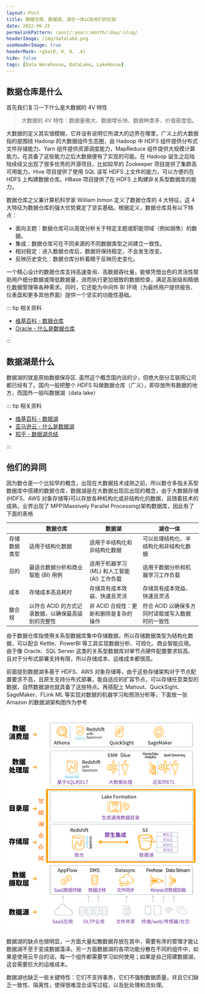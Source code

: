 ```yaml
---
layout: Post
title: 数据仓库、数据湖、湖仓一体以及他们的区别
date: 2022-06-25
permalinkPattern: /post/:year/:month/:day/:slug/
headerImage: /img/datalake.png
useHeaderImage: true
headerMask: rgba(0, 0, 0, .4)
hide: false
tags: [Data Warehouse, DataLake, LakeHouse]
---
```


## 数据仓库是什么

首先我们复习一下什么是大数据的 4V 特性

> 大数据的 4V 特性：数据量极大、数据增长快、数据种类多、价值密度低。

大数据的定义其实很模糊，它并没有说明它所谓大的边界在哪里，广义上的大数据指的是围绕 Hadoop 的大数据组件生态圈，由 Hadoop 中 HDFS 组件提供分布式文件存储能力、Yarn 组件提供资源调度能力，MapReduce 组件提供大规模计算能力。在具备了这些能力之后大数据便有了实现的可能。在 Hadoop 诞生之后陆陆续续又出现了很多优秀的开源项目，比如较早的 Zookeeper 项目提供了集群高可用能力。Hive 项目提供了使用 SQL 读写 HDFS 上文件的能力，可以方便的在 HDFS 上构建数据仓库。HBase 项目提供了在 HDFS 上构建非关系型数据库的能力。

数据仓库之父兼计算机科学家 William Inmon 定义了数据仓库的 4 大特征，这 4 大特征为数据仓库的强大优势奠定了坚实基础。根据定义，数据仓库具有以下特点：

- 面向主题：数据仓库可以高效分析关于特定主题或职能领域（例如销售）的数据。
- 集成：数据仓库可在不同来源的不同数据类型之间建立一致性。
- 相对稳定：进入数据仓库后，数据将保持稳定，不会发生改变。
- 反映历史变化：数据仓库分析着眼于反映历史变化。

一个精心设计的数据仓库支持高速查询、高数据吞吐量，能够凭借出色的灵活性帮助用户细分数据或降低数据量，进而执行更加细致的数据检查，满足高层级和精细化数据管理等各种需求。同时，它还能为中间件 BI 环境（为最终用户提供报告、仪表盘和更多其他界面）提供一个坚实的功能性基础。

::: tip 相关资料

- [维基百科 - 数据仓库](https://zh.wikipedia.org/zh-sg/%E8%B3%87%E6%96%99%E5%80%89%E5%84%B2)
- [Oracle - 什么是数据仓库](https://www.oracle.com/cn/database/what-is-a-data-warehouse/)

:::

## 数据湖是什么

数据湖的就是原始数据保存区. 虽然这个概念国内谈的少，但绝大部分互联网公司都已经有了。国内一般把整个 HDFS 叫做数据仓库（广义），即存放所有数据的地方，而国外一般叫数据湖（data lake）

::: tip 相关资料

- [维基百科 - 数据湖](https://zh.m.wikipedia.org/zh-cn/%E6%95%B0%E6%8D%AE%E6%B9%96)
- [亚马逊云 - 什么是数据湖](https://aws.amazon.com/cn/big-data/datalakes-and-analytics/what-is-a-data-lake/)
- [知乎 - 数据湖总结](https://zhuanlan.zhihu.com/p/91165577)

:::

## 他们的异同

因为数仓是一个比较早的概念，出现在大数据技术成熟之前，所以数仓多指关系型数据库中搭建的数据仓库，数据湖是在大数据出现后出现的概念，由于大数据存储(HDFS、AWS 对象存储等)可以存放各种机构化或非结构化的数据，且随着技术的成熟，业界出现了 MPP(Massively Parallel Processing)架构数据库，因此有了下面的表格

|              | 数据仓库                                           | 数据湖                                       | 湖仓一体                                         |
| ------------ | -------------------------------------------------- | -------------------------------------------- | ------------------------------------------------ |
| 存储数据类型 | 适用于结构化数据                                   | 适用于半结构化和非结构化数据                 | 可以处理结构化、半结构化和非结构化数据           |
| 目的         | 最适合数据分析和商业智能 (BI) 用例                 | 适用于机器学习 (ML) 和人工智能 (AI) 工作负载 | 适用于数据分析和机器学习工作负载                 |
| 成本         | 存储成本高且耗时                                   | 存储具有成本效益、快速且灵活                 | 存储具有成本效益、快速且灵活                     |
| 酸合规       | 以符合 ACID 的方式记录数据，以确保最高级别的完整性 | 非 ACID 合规性：更新和删除是复杂的操作       | 符合 ACID 以确保多方同时读取或写入数据时的一致性 |

由于数据仓库指使用关系型数据库集中存储数据，所以存储数据类型为结构化数据，可以配合 Kettle、PowerBI 等工具实现数据分析、可视化、商业智能应用。由于像 Oracle、SQL Server 这类的关系型数据库对单节点硬件配置要求较高、且对于分布式部署支持有限，所以存储成本、运维成本都很高。

前面提到数据湖多基于 HDFS、AWS 对象存储等，由于这些存储架构对于节点配置要求不高，且原生支持分布式部署，能自适应的扩容节点，可以存储任意类型的数据，自然数据湖也就具备了这些特点。再搭配上 Mahout、QuickSight、SageMaker、FLink ML 等实现对数据的机器学习和预测分析等，下面放一张 Amazon 的数据湖架构图作为参考

![amazon-lakehouse](../../docs/.vuepress/public/img/2022/datawarehouse/amazon-lakehouse.png)

数据湖的缺点也很明显，一方面大量松散数据存放在其中，需要有序的管理才能让数据湖不至于变成数据藻泽。另一方面数据湖的各项功能分散在不同的组件中，如果是使用云平台的话，每一个组件都需要学习如何使用；如果是自己搭建数据湖，这会需要巨大的运维成本。

数据湖也缺乏一些关键特性：它们不支持事务，它们不强制数据质量，并且它们缺乏一致性、隔离性，使得很难混合读写过程，以及批处理和流处理。

<!-- ## 数仓功能和特点

数据标准化、数据质量、一致性
提供增强商业智能
提高数据分析的能力

## 数仓分层 -->
